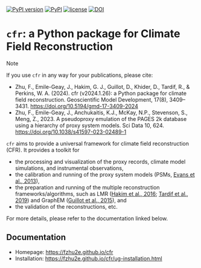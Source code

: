 [![PyPI version](https://badge.fury.io/py/cfr.svg)](https://badge.fury.io/py/cfr)
[![PyPI](https://img.shields.io/badge/python-3.11-blue.svg)]()
[![license](https://img.shields.io/github/license/fzhu2e/cfr.svg)]()
[![DOI](https://zenodo.org/badge/DOI/10.5281/zenodo.7855587.svg)](https://doi.org/10.5281/zenodo.7855587)

# `cfr`: a Python package for Climate Field Reconstruction

> [!NOTE]
> If you use `cfr` in any way for your publications, please cite:
> 
> + Zhu, F., Emile-Geay, J., Hakim, G. J., Guillot, D., Khider, D., Tardif, R., & Perkins, W. A. (2024). cfr (v2024.1.26): a Python package for climate field reconstruction. Geoscientific Model Development, 17(8), 3409–3431. https://doi.org/10.5194/gmd-17-3409-2024
> + Zhu, F., Emile-Geay, J., Anchukaitis, K.J., McKay, N.P., Stevenson, S., Meng, Z., 2023. A pseudoproxy emulation of the PAGES 2k database using a hierarchy of proxy system models. Sci Data 10, 624. https://doi.org/10.1038/s41597-023-02489-1

`cfr` aims to provide a universal framework for climate field reconstruction (CFR).
It provides a toolkit for

+ the processing and visualization of the proxy records, climate model simulations, and instrumental observations,
+ the calibration and running of the proxy system models (PSMs, [Evans et al., 2013](https://doi.org/10.1016/j.quascirev.2013.05.024)),
+ the preparation and running of the multiple reconstruction frameworks/algorithms, such as LMR ([Hakim et al., 2016](https://doi.org/10.1002/2016JD024751); [Tardif et al., 2019](https://doi.org/https://doi.org/10.5194/cp-15-1251-2019)) and GraphEM ([Guillot et al., 2015](https://doi.org/10.1214/14-AOAS794)), and
+ the validation of the reconstructions, etc.

For more details, please refer to the documentation linked below.

## Documentation

+ Homepage: https://fzhu2e.github.io/cfr
+ Installation: https://fzhu2e.github.io/cfr/ug-installation.html